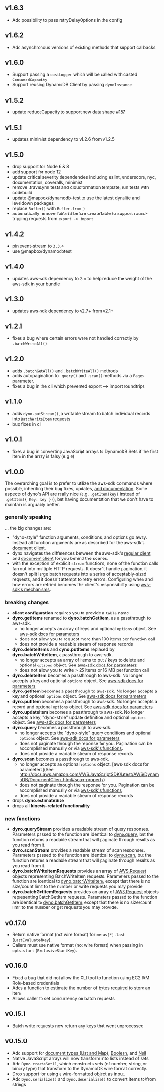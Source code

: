 ## v1.6.3

- Add possibility to pass retryDelayOptions in the config

## v1.6.2
- Add asynchronous versions of existing methods that support callbacks

## v1.6.0

- Support passing a `costLogger` which will be called with casted `ConsumedCapacity`
- Support reusing DynamoDB Client by passing `dynoInstance` 

## v1.5.2

- update reduceCapacity to support new data shape [#157](https://github.com/mapbox/dyno/pull/157)

## v1.5.1

- updates minimist dependency to v1.2.6 from v1.2.5

## v1.5.0

- drop support for Node 6 & 8
- add support for node 12
- update critical severity dependencies including eslint, underscore, nyc, documentation, coveralls, minimist
- remove .travis.yml tests and cloudformation template, run tests with codebuild
- update @mapbox/dynamodb-test to use the latest dynalite and leveldown packages
- replace `Buffer()` with `Buffer.from()`
- automatically remove `TableId` before createTable to support round-tripping requests from `export -> import`

## v1.4.2

- pin event-stream to `3.3.4`
- use @mapbox/dynamodbtest

## v1.4.0

- updates aws-sdk dependency to `2.x` to help reduce the weight of the aws-sdk in your bundle

## v1.3.0

- updates aws-sdk dependency to v2.7+ from v2.1+


## v1.2.1

- fixes a bug where certain errors were not handled correctly by `.batchWriteAll()`

## v1.2.0

- adds `.batchGetAll()` and `.batchWriteAll()` methods
- adds autopagination to `.query()` and `.scan()` methods via a `Pages` parameter.
- fixes a bug in the cli which prevented export --> import roundtrips

## v1.1.0

- adds `dyno.putStream()`, a writable stream to batch individual records into `BatchWriteItem` requests
- bug fixes in cli

## v1.0.1

- fixes a bug in converting JavaScript arrays to DynamoDB Sets if the first item in the array is falsy (e.g `0`)

## v1.0.0

The overarching goal is to prefer to utilize the aws-sdk commands where possible, inheriting their bug fixes, updates, [and documentation](http://docs.aws.amazon.com/AWSJavaScriptSDK/latest/index.html). Some aspects of dyno's API are really nice (e.g. `.getItem(key)` instead of `.getItem({ Key: key })`), but having documentation that we don't have to maintain is arguably better.

### generally speaking

... the big changes are:

- "dyno-style" function arguments, conditions, and options go away. Instead all function arguments are as described for the aws-sdk's [document client](http://docs.aws.amazon.com/AWSJavaScriptSDK/latest/AWS/DynamoDB/DocumentClient.html).
- dyno navigates the differences between the aws-sdk's [regular client](http://docs.aws.amazon.com/AWSJavaScriptSDK/latest/AWS/DynamoDB/DocumentClient.html) and [document client](http://docs.aws.amazon.com/AWSJavaScriptSDK/latest/AWS/DynamoDB.html) for you behind the scenes.
- with the exception of explicit `stream` functions, none of the function calls fan out into multiple HTTP requests. It doesn't handle pagination, it doesn't split large batch requests into a series of acceptably-sized requests, and it doesn't attempt to retry errors. Configuring when and how errors are retried becomes the client's responsibility using [aws-sdk's mechanisms](http://docs.aws.amazon.com/AWSJavaScriptSDK/latest/AWS/Request.html#retry-event).


### breaking changes

- **client configuration** requires you to provide a `table` name
- **dyno.getItems** renamed to **dyno.batchGetItem**, as a passthrough to aws-sdk.
	- no longer accepts an array of keys and optional `options` object. See [aws-sdk docs for parameters](http://docs.aws.amazon.com/AWSJavaScriptSDK/latest/AWS/DynamoDB/DocumentClient.html#batchGet-property)
	- does not allow you to request more than 100 items per function call
	- does not provide a readable stream of response records
- **dyno.deleteItems** and **dyno.putItems** replaced by **dyno.batchWriteItem**, a passthrough to aws-sdk.
	- no longer accepts an array of items to put / keys to delete and optional `options` object. See [aws-sdk docs for parameters](http://docs.aws.amazon.com/AWSJavaScriptSDK/latest/AWS/DynamoDB/DocumentClient.html#batchWrite-property)
	- does not allow you to write > 25 items or 16 MB per function call
- **dyno.deleteItem** becomes a passthrough to aws-sdk. No longer accepts a key and optional `options` object. See [aws-sdk docs for parameters](http://docs.aws.amazon.com/AWSJavaScriptSDK/latest/AWS/DynamoDB/DocumentClient.html#delete-property)
- **dyno.getItem** becomes a passthrough to aws-sdk. No longer accepts a key and optional `options` object. See [aws-sdk docs for parameters](http://docs.aws.amazon.com/AWSJavaScriptSDK/latest/AWS/DynamoDB/DocumentClient.html#get-property)
- **dyno.putItem** becomes a passthrough to aws-sdk. No longer accepts a record and optional `options` object. See [aws-sdk docs for parameters](http://docs.aws.amazon.com/AWSJavaScriptSDK/latest/AWS/DynamoDB/DocumentClient.html#put-property)
- **dyno.updateItem** becomes a passthrough to aws-sdk. No longer accepts a key, "dyno-style" update definition and optional `options` object. See [aws-sdk docs for parameters](http://docs.aws.amazon.com/AWSJavaScriptSDK/latest/AWS/DynamoDB/DocumentClient.html#update-property)
- **dyno.query** becomes a passthrough to aws-sdk.
	- no longer accepts the "dyno-style" query conditions and optional `options` object. See [aws-sdk docs for parameters](http://docs.aws.amazon.com/AWSJavaScriptSDK/latest/AWS/DynamoDB/DocumentClient.html#query-property)
	- does not paginate through the reponse for you. Pagination can be accomplished manually or via [aws-sdk's functions](http://docs.aws.amazon.com/AWSJavaScriptSDK/latest/AWS/Request.html#eachPage-property).
	- does not provide a readable stream of response records
- **dyno.scan** becomes a passthrough to aws-sdk.
	- no longer accepts an optional `options` object. [aws-sdk docs for parameters](See http://docs.aws.amazon.com/AWSJavaScriptSDK/latest/AWS/DynamoDB/DocumentClient.html#scan-property)
	- does not paginate through the response for you. Pagination can be accomplished manually or via [aws-sdk's functions](http://docs.aws.amazon.com/AWSJavaScriptSDK/latest/AWS/Request.html#eachPage-property)
	- does not provide a readable stream of response records
- drops **dyno.estimateSize**
- drops all **kinesis-related functionality**

### new functions

- **dyno.queryStream** provides a readable stream of query responses. Parameters passed to the function are identical to [dyno.query](http://docs.aws.amazon.com/AWSJavaScriptSDK/latest/AWS/DynamoDB/DocumentClient.html#query-property), but the function returns a readable stream that will paginate through results as you read from it.
- **dyno.scanStream** provides a readable stream of scan responses. Parameters passed to the function are identical to [dyno.scan](http://docs.aws.amazon.com/AWSJavaScriptSDK/latest/AWS/DynamoDB/DocumentClient.html#scan-property), but the function returns a readable stream that will paginate through results as you read from it.
- **dyno.batchWriteItemRequests** provides an array of [AWS.Request](http://docs.aws.amazon.com/AWSJavaScriptSDK/latest/AWS/Request.html) objects representing BatchWriteItem requests. Parameters passed to the function are identical to [dyno.batchWriteItem](http://docs.aws.amazon.com/AWSJavaScriptSDK/latest/AWS/DynamoDB/DocumentClient.html#batchWrite-property), except that there is no size/count limit to the number or write requests you may provide.
- **dyno.batchGetItemRequests** provides an array of [AWS.Request](http://docs.aws.amazon.com/AWSJavaScriptSDK/latest/AWS/Request.html) objects representing BatchGetItem requests. Parameters passed to the function are identical to [dyno.batchGetItem](http://docs.aws.amazon.com/AWSJavaScriptSDK/latest/AWS/DynamoDB/DocumentClient.html#batchGet-property), except that there is no size/count limit to the number or get requests you may provide.

## v0.17.0

- Return native format (not wire format) for `metas[*].last` (`LastEvaluatedKey`).
- Callers must use native format (not wire format) when passing in `opts.start` (`ExclusiveStartKey`).

## v0.16.0

- Fixed a bug that did not allow the CLI tool to function using EC2 IAM Role-based credentials
- Adds a function to estimate the number of bytes required to store an item
- Allows caller to set concurrency on batch requests

## v0.15.1

- Batch write requests now return any keys that went unprocessed

## v0.15.0

- Add support for [document types (List and Map)][1], [Boolean][2], and [Null][3]
- Native JavaScript arrays will now transform into lists instead of sets
- Add `Dyno.createSet()`, which constructs sets (of number, string, or binary
  type) that transform to the DynamoDB wire format correctly.
- Drop support for using a wire-formatted object as input.
- Add `Dyno.serialize()` and `Dyno.deserialize()` to convert items to/from strings

[1]:http://docs.aws.amazon.com/amazondynamodb/latest/developerguide/DataModel.html#DataModel.DataTypes.Document
[2]:http://docs.aws.amazon.com/amazondynamodb/latest/developerguide/DataModel.html#DataModel.DataTypes.Boolean
[3]:http://docs.aws.amazon.com/amazondynamodb/latest/developerguide/DataModel.html#DataModel.DataTypes.Null
